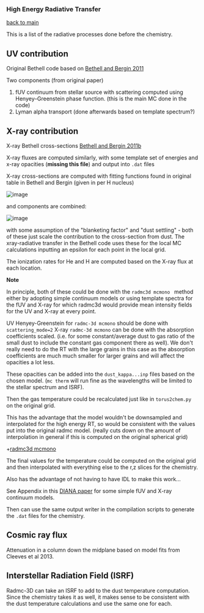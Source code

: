 ### High Energy Radiative Transfer
[back to main](../README.md)

This is a list of the radiative processes done before the chemistry. 

## UV contribution

Original Bethell code based on [Bethell and Bergin 2011](https://iopscience.iop.org/article/10.1088/0004-637X/739/2/78/meta#apj400374s3)

Two components (from original paper)

1. fUV continuum from stellar source with scattering computed using Henyey–Greenstein phase function. (this is the main MC done in the code)
2. Lyman alpha transport (done afterwards based on template spectrum?)

## X-ray contribution

X-ray Bethell cross-sections [Bethell and Bergin 2011b](https://iopscience.iop.org/article/10.1088/0004-637X/740/1/7/meta)

X-ray fluxes are computed similarly, with some template set of energies and x-ray opacities (**missing this file**) and output into ```.dat``` files

X-ray cross-sections are computed with fitting functions found in original table in Bethell and Bergin (given in per H nucleus)

![image](https://user-images.githubusercontent.com/20684970/150820632-184e346a-96db-498f-9415-0bfd225391d4.png)

and components are combined:

![image](https://user-images.githubusercontent.com/20684970/150821591-ef28bf2c-47d5-4a73-9a38-13167814d1f5.png)

with some assumption of the "blanketing factor" and "dust settling" - both of these just scale the contribution to the cross-section from dust.
The xray-radiative transfer in the Bethell code uses these for the local MC calculations inputting an epsilon for each point in the local grid.

The ionization rates for He and H are computed based on the X-ray flux at each location. 


**Note**

In principle, both of these could be done with the ```radmc3d mcmono ``` method either by adopting simple continuum models or using template spectra for the fUV and X-ray for which radmc3d would provide mean intensity fields for the UV and X-ray at every point.

UV Henyey-Greenstein for ```radmc-3d mcmono``` should be done with ```scattering_mode=2```
X-ray ```radmc-3d mcmono``` can be done with the absorption coefficients scaled. (i.e. for some constant/average dust to gas ratio of the small dust to include the constant gas component there as well). We don't really need to do the RT with the large grains in this case as the absorption coefficients are much much smaller for larger grains and will affect the opacities a lot less. 

These opacities can be added into the ```dust_kappa...inp``` files based on the chosen model. (```mc therm``` will run fine as the wavelengths will be limited to the stellar spectrum and ISRF). 

Then the gas temperature could be recalculated just like in ```torus2chem.py``` on the original grid. 

This has the advantage that the model wouldn't be downsampled and interpolated for the high energy RT, so would be consistent with the values put into the original radmc model. (really cuts down on the amount of interpolation in general if this is computed on the original spherical grid)

+[radmc3d mcmono](https://www.ita.uni-heidelberg.de/~dullemond/software/radmc-3d/manual_radmc3d/dustradtrans.html#sec-dust-monochromatic-monte-carlo)

The final values for the temperature could be computed on the original grid and then interpolated with everything else to the r,z slices for the chemistry.

Also has the advantage of not having to have IDL to make this work...

See Appendix in this [DIANA paper](https://www.aanda.org/articles/aa/pdf/2016/02/aa26538-15.pdf) for some simple fUV and X-ray continuum models.

Then can use the same output writer in the compilation scripts to generate the ```.dat``` files for the chemistry.

## Cosmic ray flux 
Attenuation in a column down the midplane based on model fits from Cleeves et al 2013.

## Interstellar Radiation Field (ISRF)
Radmc-3D can take an ISRF to add to the dust temperature computation. Since the chemistry takes it as well, it makes sense to be consistent with the dust temperature calculations and use the same one for each. 



